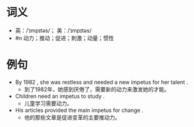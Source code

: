 # 词义
- 英：/ˈɪmpɪtəs/； 美：/ˈɪmpɪtəs/
- #n 动力；推动；促进；刺激；动量；惯性
# 例句
- By 1982 , she was restless and needed a new impetus for her talent .
	- 到了1982年，她感到厌倦了，需要新的动力来激发她的才能。
- Children need an impetus to study .
	- 儿童学习需要动力。
- His articles provided the main impetus for change .
	- 他的那些文章是促进变革的主要推动力。
